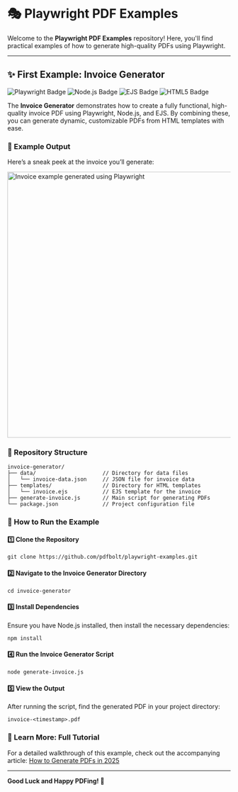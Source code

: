 
# 🎭 Playwright PDF Examples

Welcome to the **Playwright PDF Examples** repository! Here, you'll find practical examples of how to generate
high-quality PDFs using Playwright. 

---

## ✨ First Example: Invoice Generator

<div>
    <img src="https://img.shields.io/badge/playwright-%23111111.svg?style=for-the-badge&logo=playwright&logoColor=white" alt="Playwright Badge">
    <img src="https://img.shields.io/badge/node.js-%2343853D.svg?style=for-the-badge&logo=node.js&logoColor=white" alt="Node.js Badge">
    <img src="https://img.shields.io/badge/EJS-%23000000.svg?style=for-the-badge&logo=javascript&logoColor=white" alt="EJS Badge">
    <img src="https://img.shields.io/badge/html5-%23E34F26.svg?style=for-the-badge&logo=html5&logoColor=white" alt="HTML5 Badge">
</div>

The **Invoice Generator** demonstrates how to create a fully functional, high-quality invoice PDF using Playwright, Node.js, and EJS. By combining these, you can generate dynamic, customizable PDFs from HTML templates with ease.


### 🎨 Example Output

Here’s a sneak peek at the invoice you’ll generate:

<img src="https://img.pdfbolt.com/invoice-example.png" width="600px" alt="Invoice example generated using Playwright">


### 📂 Repository Structure

```plaintext
invoice-generator/
├── data/                     // Directory for data files
│   └── invoice-data.json     // JSON file for invoice data
├── templates/                // Directory for HTML templates
│   └── invoice.ejs           // EJS template for the invoice
├── generate-invoice.js       // Main script for generating PDFs
└── package.json              // Project configuration file
```

### 🚀 How to Run the Example

#### 1️⃣ Clone the Repository

```plaintext
git clone https://github.com/pdfbolt/playwright-examples.git
```

#### 2️⃣ Navigate to the Invoice Generator Directory

```plaintext
cd invoice-generator
```

#### 3️⃣ Install Dependencies

Ensure you have Node.js installed, then install the necessary dependencies:

```plaintext
npm install
```

#### 4️⃣ Run the Invoice Generator Script

```plaintext
node generate-invoice.js
```

#### 5️⃣ View the Output

After running the script, find the generated PDF in your project directory:

```plaintext
invoice-<timestamp>.pdf
```

### 📖 Learn More: Full Tutorial

For a detailed walkthrough of this example, check out the accompanying article:
[How to Generate PDFs in 2025](https://pdfbolt.com/blog/how-to-generate-pdfs-in-2025)

---

**Good Luck and Happy PDFing! 🚀**